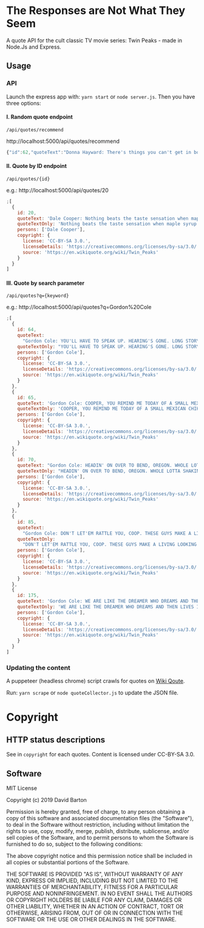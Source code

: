 # The Responses are Not What They Seem

A quote API for the cult classic TV movie series: Twin Peaks - made in Node.Js and Express.

## Usage

### API

Launch the express app with: `yarn start` or `node server.js`. Then you have three options:

#### I. Random quote endpoint

`/api/quotes/recommend`

http://localhost:5000/api/quotes/recommend

```javascript
{"id":62,"quoteText":"Donna Hayward: There's things you can't get in books.\nHarold Smith: There are things you can't get anywhere… but we dream they can be found in other people.","quoteTextOnly":"There's things you can't get in books.\nThere are things you can't get anywhere… but we dream they can be found in other people.","persons":["Donna Hayward","Harold Smith"],"copyright":{"license":"CC-BY-SA 3.0.","licenseDetails":"https://creativecommons.org/licenses/by-sa/3.0/","source":"https://en.wikiquote.org/wiki/Twin_Peaks"}}
```

#### II. Quote by ID endpoint

`/api/quotes/{id}`

e.g.: http://localhost:5000/api/quotes/20

```javascript
;[
  {
    id: 20,
    quoteText: 'Dale Cooper: Nothing beats the taste sensation when maple syrup [claps his hands] collides with ham.',
    quoteTextOnly: 'Nothing beats the taste sensation when maple syrup [claps his hands] collides with ham.',
    persons: ['Dale Cooper'],
    copyright: {
      license: 'CC-BY-SA 3.0.',
      licenseDetails: 'https://creativecommons.org/licenses/by-sa/3.0/',
      source: 'https://en.wikiquote.org/wiki/Twin_Peaks'
    }
  }
]
```

#### III. Quote by search parameter

`/api/quotes?q={keyword}`

e.g.: http://localhost:5000/api/quotes?q=Gordon%20Cole

```javascript
;[
  {
    id: 64,
    quoteText:
      "Gordon Cole: YOU'LL HAVE TO SPEAK UP. HEARING'S GONE. LONG STORY. GOT THESE THINGS CRANKED UP TO THE MAX.",
    quoteTextOnly: "YOU'LL HAVE TO SPEAK UP. HEARING'S GONE. LONG STORY. GOT THESE THINGS CRANKED UP TO THE MAX.",
    persons: ['Gordon Cole'],
    copyright: {
      license: 'CC-BY-SA 3.0.',
      licenseDetails: 'https://creativecommons.org/licenses/by-sa/3.0/',
      source: 'https://en.wikiquote.org/wiki/Twin_Peaks'
    }
  },
  {
    id: 65,
    quoteText: 'Gordon Cole: COOPER, YOU REMIND ME TODAY OF A SMALL MEXICAN CHIHUAHUA.',
    quoteTextOnly: 'COOPER, YOU REMIND ME TODAY OF A SMALL MEXICAN CHIHUAHUA.',
    persons: ['Gordon Cole'],
    copyright: {
      license: 'CC-BY-SA 3.0.',
      licenseDetails: 'https://creativecommons.org/licenses/by-sa/3.0/',
      source: 'https://en.wikiquote.org/wiki/Twin_Peaks'
    }
  },
  {
    id: 70,
    quoteText: "Gordon Cole: HEADIN' ON OVER TO BEND, OREGON. WHOLE LOTTA SHAKIN' GOING ON IN BEND!",
    quoteTextOnly: "HEADIN' ON OVER TO BEND, OREGON. WHOLE LOTTA SHAKIN' GOING ON IN BEND!",
    persons: ['Gordon Cole'],
    copyright: {
      license: 'CC-BY-SA 3.0.',
      licenseDetails: 'https://creativecommons.org/licenses/by-sa/3.0/',
      source: 'https://en.wikiquote.org/wiki/Twin_Peaks'
    }
  },
  {
    id: 85,
    quoteText:
      "Gordon Cole: DON'T LET'EM RATTLE YOU, COOP. THESE GUYS MAKE A LIVING LOOKING THROUGH OTHER PEOPLE'S DRAWERS. MAY A SMILE BE YOUR UMBRELLA. WE'VE ALL HAD OUR SOCKS TOSSED AROUND. CATCH YOU LATER.",
    quoteTextOnly:
      "DON'T LET'EM RATTLE YOU, COOP. THESE GUYS MAKE A LIVING LOOKING THROUGH OTHER PEOPLE'S DRAWERS. MAY A SMILE BE YOUR UMBRELLA. WE'VE ALL HAD OUR SOCKS TOSSED AROUND. CATCH YOU LATER.",
    persons: ['Gordon Cole'],
    copyright: {
      license: 'CC-BY-SA 3.0.',
      licenseDetails: 'https://creativecommons.org/licenses/by-sa/3.0/',
      source: 'https://en.wikiquote.org/wiki/Twin_Peaks'
    }
  },
  {
    id: 175,
    quoteText: 'Gordon Cole: WE ARE LIKE THE DREAMER WHO DREAMS AND THEN LIVES INSIDE THE DREAM.',
    quoteTextOnly: 'WE ARE LIKE THE DREAMER WHO DREAMS AND THEN LIVES INSIDE THE DREAM.',
    persons: ['Gordon Cole'],
    copyright: {
      license: 'CC-BY-SA 3.0.',
      licenseDetails: 'https://creativecommons.org/licenses/by-sa/3.0/',
      source: 'https://en.wikiquote.org/wiki/Twin_Peaks'
    }
  }
]
```

### Updating the content

A puppeteer (headless chrome) script crawls for quotes on [Wiki Qoute](https://en.wikiquote.org/wiki/Twin_Peaks).

Run: `yarn scrape` or `node quoteCollector.js` to update the JSON file.

# Copyright

## HTTP status descriptions

See in `copyright` for each quotes. Content is licensed under CC-BY-SA 3.0.

## Software

MIT License

Copyright (c) 2019 David Barton

Permission is hereby granted, free of charge, to any person obtaining a copy of this software and associated documentation files (the "Software"), to deal in the Software without restriction, including without limitation the rights to use, copy, modify, merge, publish, distribute, sublicense, and/or sell copies of the Software, and to permit persons to whom the Software is furnished to do so, subject to the following conditions:

The above copyright notice and this permission notice shall be included in all copies or substantial portions of the Software.

THE SOFTWARE IS PROVIDED "AS IS", WITHOUT WARRANTY OF ANY KIND, EXPRESS OR IMPLIED, INCLUDING BUT NOT LIMITED TO THE WARRANTIES OF MERCHANTABILITY, FITNESS FOR A PARTICULAR PURPOSE AND NONINFRINGEMENT. IN NO EVENT SHALL THE AUTHORS OR COPYRIGHT HOLDERS BE LIABLE FOR ANY CLAIM, DAMAGES OR OTHER LIABILITY, WHETHER IN AN ACTION OF CONTRACT, TORT OR OTHERWISE, ARISING FROM, OUT OF OR IN CONNECTION WITH THE SOFTWARE OR THE USE OR OTHER DEALINGS IN THE SOFTWARE.
